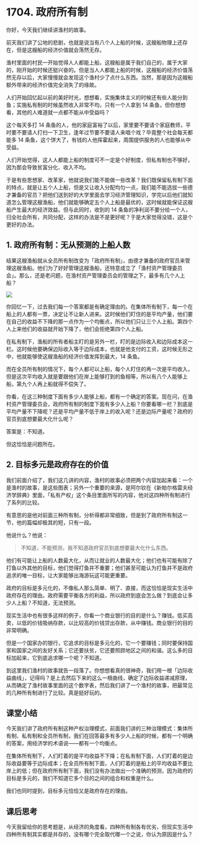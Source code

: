 # 1704. 政府所有制

你好，今天我们继续讲渔村的故事。

前天我们讲了公地的悲剧，也就是说当有八个人上船的时候，这艘船物理上还存在，但是这艘船的经济价值就会荡然无存。

渔村里面的村民一开始觉得人人都能上船，这艘船是属于我们自己的，属于大家的，刚开始的时候还挺兴奋的。但是当人人都能上船的时候，这艘船的经济价值荡然无存以后，大家慢慢就会发现这个渔村少了点什么东西。当然，那是因为这艘船额外带来的经济价值完全消失了的缘故。

人们开始回忆起以前的美好时光，想想看，实施集体主义的时候还有些人能分到鱼；实施私有制的时候虽然收入非常不均，只有一个人拿到 14 条鱼，但你想想看，其他的人难道就一点都不能从中受益吗？

这个每天多打 14 条鱼的人，他的家庭富裕了以后，家里要不要请个家庭教师，平时要不要请人打扫一下卫生，逢年过节要不要请人来唱个戏？毕竟整个社会每天都能多 14 条鱼，这个饼大了，有钱的人他挥霍起来，周围提供服务的人也能够从中受益。

人们开始觉得，这人人都能上船的制度可不一定是个好制度，但私有制也不够好，因为那会导致贫富分化、收入不均。

于是有些思想家、改革家，他就说我们能不能做一些改革？我们既保留私有制下面的特点，就是让五个人上船，但是又让收入分配均匀一点，我们能不能选拔一些德才兼备的官员？把他们送到好的大学里面去学习经济管理知识，学完以后他们就知道怎么管理这艘渔船，他们就能够确定五个人上船是最优的，这时候就能保证这艘船产生最大的经济效益。但与此同时，收到的 14 条鱼的净利润不要分给一个人，归全社会所有，共同分配，这样的办法是不是更好呢？于是大家觉得没错，这是个更好的办法。

## 1. 政府所有制：无从预测的上船人数

结果这艘渔船就从全员所有制改变为「政府所有制」，由德才兼备的政府官员来管理这艘渔船。他们为了好好管理这艘渔船，还特意成立了「渔村资产管理委员会」。那么，还是老问题，在渔村资产管理委员会的管理之下，最多有几个人上船？ 

![](https://raw.githubusercontent.com/dalong0514/selfstudy/master/%E5%9B%BE%E7%89%87%E9%93%BE%E6%8E%A5%E5%BA%93/%E8%96%9B%E5%85%86%E4%B8%B0/1701.jpg)
 
你回忆一下，过去我们每一个答案都是有确定理由的。在集体所有制下，每一个在船上的人都有一票，决定让不让新人进来。这时候他们盯住的是平均产量，他们要在自己的收益不下降的那一点作为一个均衡点，所以他们只让三个人上船。第四个人上来他们的收益就开始下降了，他们会拒绝第四个人上船。
 
在私有制下，渔船的所有者船主盯的是另外一栏，盯的是边际收入和边际成本这一栏。这时候他要确保边际收入等于边际成本，也就是他支付的工资，这时候无形之中，他就能够使这艘渔船的经济价值发挥到最大，14 条鱼。

而在全员所有制的情况下，每个人都可以上船，每个人盯住的再一次是平均收入，但是这次平均收入就是要跟他们在岸上能够打到的鱼相等，所以有八个人能够上船，第九个人再上船就得不偿失了。

你看，在这三种制度下面有多少人能够上船，都有一个确定的答案。现在问，在渔村资产管理委员会，政府所有制的制度下面有多少人上船？你要看哪一栏？到底是平均产量不下降呢？还是平均产量不低于岸上的收入呢？还是边际产量呢？政府的官员到底想要最大化什么呢？

答案是：不知道。

但这恰恰是问题所在。

## 2. 目标多元是政府存在的价值

我们前面介绍了，我们这几讲的内容，渔村的故事必须把两个内容加起来看：一个是渔村的故事，是这些图表；另外一个重要的来源，是阿尔钦在《新帕尔格雷夫经济学辞典》里面，「私有产权」这个条目里面所写的内容，他对这四种所有制进行了系列的比较。

有意思的是他对前面三种所有制，分析得都非常细致，但是到了政府所有制这一节，他的篇幅却极其的短，只有一段。

他说什么？他说：

> 不知道，不能预测，我不知道政府官员到底想要最大化什么东西。

他们有可能让上船的人数最大化，从而让就业的人数最大化；他们也有可能有除了打鱼以外其他的目标，他们觉得打鱼并不重要；他们甚至可能认为打鱼并不是政府追求的唯一目标，让大家能够出海游玩这可能更重要。

政府的目标是多元化的，不像私人那么简单、明了、直接，而这恰恰是现实生活中政府存在的理由。政府需要平衡各方的利益，所以政府到底会怎么做？到底会让多少人上船？不知道，无法预测。

现实生活中也有很多这样的例子，你看一个商业银行的目的是什么？赚钱。低买高卖，以低的价钱吸纳存款，以比较高的价钱贷出存款，从中赚钱。商业银行的目的非常明确。

但是一个国家办的银行，它追求的目标是多元化的，它一个要赚钱；同时要保持国家和国家之间的友好关系；它还要扶贫，它还要照顾地区之间的和谐。这么多的目标加起来，它到底追求哪一个呢？不知道。

到这里我们渔村的故事就告一段落了。你想想看真的很神奇，我们用一根「边际收益曲线」，记得吗？是上去然后下来的这么一根曲线，确定了边际收益递减原理，从而确定了渔村故事里面的这个数字表，然后我们讲了一个渔村的故事，把最常见的几种所有制进行了比较。真是挺好玩的。

## 课堂小结

今天我们讲了政府所有制这种产权治理模式，前面我们讲的三种治理模式：集体所有制、私有制和全员所有制，我们在回答最多有多少人上船的时候，都有一个明确的答案，用经济学的术语说——都有一个均衡点。

在集体所有制下，人们盯着的是平均收益不下降；在私有制下面，人们盯着的是边际收益要等于边际成本；在全员所有制下面，人们盯着的是船上的平均收益不要比岸上的低；但在政府所有制下面，我们没有办法做出一个准确的预测，因为政府的目标是多元的，我们不知道它多个目的之间的组合和权重是什么。

我们也同时提到，目标多元恰恰又是政府存在的理由。

## 课后思考

今天我留给你的思考题是，从经济的角度看，四种所有制各有优劣，但现实生活中四种所有制其实都是并存的，没有哪个完全取代哪一个之说，你认为原因是什么？


